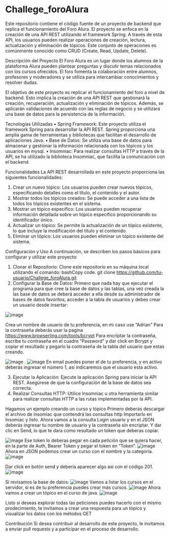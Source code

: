 # Challege_foroAlura
Este repositorio contiene el código fuente de un proyecto de backend que replica el funcionamiento del Foro Alura. El proyecto se enfoca en la creación de una API REST utilizando el framework Spring. A través de esta API, los usuarios pueden realizar operaciones de creación, lectura, actualización y eliminación de tópicos. Este conjunto de operaciones es comúnmente conocido como CRUD (Create, Read, Update, Delete).

Descripción del Proyecto
El Foro Alura es un lugar donde los alumnos de la plataforma Alura pueden plantear preguntas y discutir temas relacionados con los cursos ofrecidos. El foro fomenta la colaboración entre alumnos, profesores y moderadores y se utiliza para intercambiar conocimientos y resolver dudas.

El objetivo de este proyecto es replicar el funcionamiento del foro a nivel de backend. Esto implica la creación de una API REST que gestionará la creación, recuperación, actualización y eliminación de tópicos. Además, se aplicarán validaciones de acuerdo con las reglas de negocio y se utilizará una base de datos para la persistencia de la información.

Tecnologías Utilizadas
•	Spring Framework: Este proyecto utiliza el framework Spring para desarrollar la API REST. Spring proporciona una amplia gama de herramientas y bibliotecas que facilitan el desarrollo de aplicaciones Java.
•	Base de Datos: Se utiliza una base de datos para almacenar y gestionar la información relacionada con los tópicos y los usuarios en mysql.
•	Insomniac: Para realizar consultas HTTP a través de la API, se ha utilizado la biblioteca Insomniac, que facilita la comunicación con el backend.


Funcionalidades
La API REST desarrollada en este proyecto proporciona las siguientes funcionalidades:
1.	Crear un nuevo tópico: Los usuarios pueden crear nuevos tópicos, especificando detalles como el título, el contenido y el autor.
2.	Mostrar todos los tópicos creados: Se puede acceder a una lista de todos los tópicos existentes en el sistema.
3.	Mostrar un tópico específico: Los usuarios pueden recuperar información detallada sobre un tópico específico proporcionando su identificador único.
4.	Actualizar un tópico: Se permite la actualización de un tópico existente, lo que incluye la modificación del título y el contenido.
5.	Eliminar un tópico: Los usuarios pueden eliminar un tópico existente del sistema.

Configuración y Uso
A continuación, se describen los pasos básicos para configurar y utilizar este proyecto:
1.	Clonar el Repositorio: Clone este repositorio en su máquina local utilizando el comando:
bashCopy code.
git clone https://github.com/tu-usuario/Challege_foroAlura.git 
2.	Configurar la Base de Datos: Primero que nada hay que ejecutar el programa para que cree la base de datos y las tablas, una vez creada la las base de datos se deberá acceder a ella desde su administrador de bases de datos favoritos, acceder a la tabla de usuarios y debes crear un usuario desde insertar:


![image](https://github.com/AdriGPlayer/Challege_foroAlura/assets/130609122/52c1de51-275f-4156-ac3b-95ff6a552253)

Crea un nombre de usuario de tu preferencia, en mi caso use “Adrian”
Para la contraseña deberás usar la pagina https://www.browserling.com/tools/bcrypt
Para encriptar la contraseña, escribe tu contraseña en el cuadro “Password” y dar click en Bcrypt y copiar el resultado y pegarlo la contraseña de la tabla del usuario que estas creando.

![image](https://github.com/AdriGPlayer/Challege_foroAlura/assets/130609122/c1e2de71-548d-4b74-8ff9-6af480213c33)
.
![image](https://github.com/AdriGPlayer/Challege_foroAlura/assets/130609122/593e2fc1-909a-41d2-b65e-53b14bce6b21)
En email puedes poner el de tu preferencia, y en activo deberás ingresar el número 1, asi indicaremos que el usuario esta activo.

3.	Ejecutar la Aplicación: Ejecute la aplicación Spring para iniciar la API REST. Asegúrese de que la configuración de la base de datos sea correcta.
4.	Realizar Consultas HTTP: Utilice Insomniac u otra herramienta similar para realizar consultas HTTP a las rutas implementadas por la API.

Hagamos un ejemplo creando un curso y tópico 
Primero deberás descargar el archivo de insomiac que contendrá las consultas http
Importarlo en Insomiac y listo.
Ahora vamos a la consulta Login usuario y en el JSON deberás ingresar tu nombre de usuario y la contraseña sin encriptar.
Y dar clic en Send, lo que te dara como resultado un token que deberas copiar.

![image](https://github.com/AdriGPlayer/Challege_foroAlura/assets/130609122/3cdf4985-da41-4147-aee7-2f2830ba950f)
Ese token lo deberas pegar en cada petición que se quiera hacer, en la parte de Auth, Bearer Token y pegar el token en “Token”.
![image](https://github.com/AdriGPlayer/Challege_foroAlura/assets/130609122/b1a0a1d1-2a19-49e3-9a00-92eca4d1a043)
Ahora en JSON podemos crear un curso con el nombre y la categoría.
![image](https://github.com/AdriGPlayer/Challege_foroAlura/assets/130609122/b6eda06c-bb58-4c80-a4b8-ef5e72d2ad47)

Dar click en botón send y debería aparecer algo asi con el código 201.
![image](https://github.com/AdriGPlayer/Challege_foroAlura/assets/130609122/85afd0b9-4d50-4110-a960-da97c35d304b)

Si revisamos la base de datos:
![image](https://github.com/AdriGPlayer/Challege_foroAlura/assets/130609122/792b8e0f-6daa-4eb8-a740-485f045fdad0)
Vamos a listar los cursos en el servidor, si es de tu preferencia puedes crear más cursos.
![image](https://github.com/AdriGPlayer/Challege_foroAlura/assets/130609122/37a6b867-096b-48a4-b506-0e279f16d093)
Ahora vamos a crear un tópico en el curso de java.
![image](https://github.com/AdriGPlayer/Challege_foroAlura/assets/130609122/9a58ed76-c490-4edf-9bc3-1510c184faca)

Listo si deseas explorar todas las peticiones puedes hacerlo con el mismo prodecimiento, te invitamos a crear una respuesta para un tópico y visualizar los datos con los métodos GET

Contribución
Si desea contribuir al desarrollo de este proyecto, le invitamos a enviar pull requests y a participar en el proceso de desarrollo.
